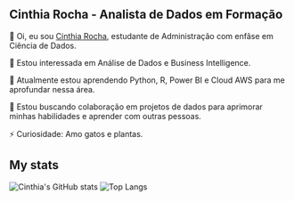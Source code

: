 ## Cinthia Rocha - Analista de Dados em Formação

👋 Oi, eu sou [Cinthia Rocha](https://github.com/cinthiarocha), estudante de Administração com enfâse em Ciência de Dados.

👀 Estou interessada em Análise de Dados e Business Intelligence.

🌱 Atualmente estou aprendendo Python, R, Power BI e Cloud AWS para me aprofundar nessa área. 

💞️ Estou buscando colaboração em projetos de dados para aprimorar minhas habilidades e aprender com outras pessoas. 
 
⚡ Curiosidade: Amo gatos e plantas. 

<!---
cinthiarocha/cinthiarocha is a ✨ special ✨ repository because its `README.md` (this file) appears on your GitHub profile.
You can click the Preview link to take a look at your changes.
--->

## **My stats**

![Cinthia's GitHub stats](https://github-readme-stats.vercel.app/api?username=cinthiarocha&theme=catppuccin_latte&show_icons=true)
![Top Langs](https://github-readme-stats.vercel.app/api/top-langs/?username=cinthiarocha&theme=catppuccin_latte&size_weight=0.5&count_weight=0.5)

